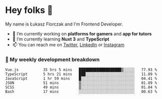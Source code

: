 # Hey folks 👋

My name is Łukasz Florczak and I'm Frontend Developer. 

- 🔭 I’m currently working on **platforms for gamers** and **app for tutors**
- 🌱 I’m currently learning **Nuxt 3** and **TypeScript**
- 📫 You can reach me on [Twitter](https://twitter.com/lukaszflorczak), [LinkedIn](https://pl.linkedin.com/in/lukasz-florczak) or [Instagram](https://instagram.com/lukaszflorczak)


### 🧮 My weekly development breakdown

<!--START_SECTION:waka-->

```text
Vue.js           35 hrs 5 mins   ███████████████████▒░░░░░   77.93 %
TypeScript       5 hrs 21 mins   ███░░░░░░░░░░░░░░░░░░░░░░   11.89 %
JavaScript       1 hr 59 mins    █░░░░░░░░░░░░░░░░░░░░░░░░   04.41 %
JSON             51 mins         ▒░░░░░░░░░░░░░░░░░░░░░░░░   01.89 %
SCSS             49 mins         ▒░░░░░░░░░░░░░░░░░░░░░░░░   01.84 %
Bash             17 mins         ░░░░░░░░░░░░░░░░░░░░░░░░░   00.63 %
```

<!--END_SECTION:waka-->

<!--
**lukaszflorczak/lukaszflorczak** is a ✨ _special_ ✨ repository because its `README.md` (this file) appears on your GitHub profile.

Here are some ideas to get you started:

- 🔭 I’m currently working on ...
- 🌱 I’m currently learning ...
- 👯 I’m looking to collaborate on ...
- 🤔 I’m looking for help with ...
- 💬 Ask me about ...
- 📫 How to reach me: ...
- 😄 Pronouns: ...
- ⚡ Fun fact: ...
-->
